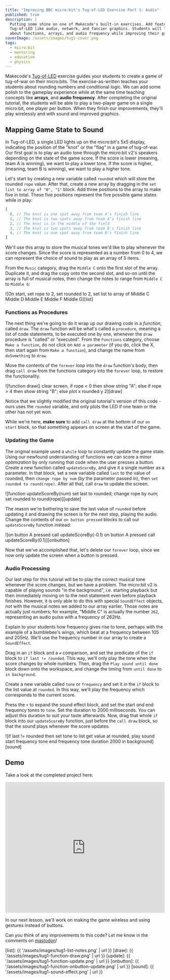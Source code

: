 ```yaml
---
title: "Improving BBC micro:bit's Tug-of-LED Exercise Part 1: Audio"
published: true
description: |
  Putting some shine on one of Makecode's built-in exercises. Add features to 
  Tug-of-LED like audio, network, and fancier graphics. Students will learn 
  about functions, arrays, and audio frequency while improving their gameplay.
coverImage: /assets/images/tug1-cover.png
tags:
  - micro:bit
  - mentoring
  - education
  - physics
---
```


Makecode's [Tug-of-LED][orig] exercise guides your students to create a game of 
tug-of-war on their micro:bits. The exercise-as-written teaches your students 
about rounding numbers and conditional logic. We can add some polish to the 
gameplay experience while at the same time teaching concepts like **arrays**, 
and **audio frequency**. After completing the original tutorial, the students 
will be able to play a two-player game on a single micro:bit, one player per 
button. When they finish our improvements, they'll play wirelessly and with 
sound and improved graphics.

## Mapping Game State to Sound

In Tug-of-LED, a single LED lights up on the micro:bit's 5x5 display, indicating 
the position of the "knot" or the "flag" in a game of tug-of-war.
Our first goal is to play an audio tone through the micro:bit v2's speakers 
depending on the state of the game score. If the score is lower (meaning, team A 
is winning), we want to play a lower tone. If the score is higher, (meaning, 
team B is winning), we want to play a higher tone.

Let's start by creating a new variable called `rounded` which will store the 
rounded `rope` value. After that, create a new array by dragging in the `set 
list to array of "0", "1"` block. Add three positions to the array to make five 
in total. These five positions represent the five possible game states while in 
play:

```js
[
  0, // The knot is one spot away from team A's finish line
  1, // The knot is two spots away from team A's finish line
  2, // The knot is in the middle of the field
  3, // The knot is two spots away from team B's finish line
  4, // The knot is one spot away from team B's finish line
]
```

We'll use this array to store the musical tones we'd like to play whenever the 
score changes. Since the score is represented as a number from 0 to 4, we can 
represent the choice of sound to play as an array of 5 items.

From the `Music` category, drag the `Middle C` onto the first slot of the array. 
Duplicate it, and drag the copy onto the second slot, and so-on until the array 
is full of musical notes, then change the notes to range from `Middle C` to 
`Middle G`:

![On start, set rope to 2, set rounded to 2, set list to array of Middle C Middle D Middle E Middle F Middle G][list]

### Functions as Procedures

The next thing we're going to do it wrap up our drawing code in a *function*, 
called `draw`. The `draw` function will be what's called a `procedure`, meaning 
a list of code statements, to be executed one by one, whenever the `draw` 
procedure is "called" or "executed". From the `Functions` category, choose `Make a function`,
do not click on `Add a parameter` (if you do, click the X, then start again from 
`Make a function`), and change the name from `doSomething` to `draw`.

Move the contents of the `forever` loop into the `draw` function's body, then 
drag `call draw` from the functions category into the `forever` loop, to restore 
the functionality.

![function draw() clear screen, if rope < 0 then show string "A"; else if rope > 4 then show string "B"; else plot x rounded y 2][draw]

Notice that we slightly modified the original tutorial's version of this code - 
ours uses the `rounded` variable, and only plots the LED if one team or the 
other has not yet won.

While we're here, **make sure** to add `call draw` at the bottom of our `on 
start` block, so that something appears on screen at the start of the game.

### Updating the Game

The original example used a `while` loop to constantly update the game state. 
Using our newfound understanding of functions we can score a minor 
*optimization* by only running that code when the user presses a button. Create 
a new function called `updateScoreBy`, and give it a single number as a 
parameter. In that block, set a new variable called `last` to the value of 
rounded, then `change rope by num` (by the parameter passed in), then `set 
rounded to round(rope)`. After all that, call `draw` to update the screen.

![function updateScoreBy(num) set last to rounded; change rope by num; set rounded to round(rope)][update]

The reason we're bothering to save the last value of `rounded` before updating 
it and drawing the screen is for the next step, playing the audio. Change the 
contents of our `on button pressed` blocks to call our `updateScoreBy` function 
instead:

![on button A pressed call updateScoreBy(-0.1) on button A pressed call 
updateScoreBy(0.1)][onbutton]

Now that we've accomplished that, let's delete our `forever` loop, since we now 
only update the screen when a button is pressed.

### Audio Processing

Our last step for this tutorial will be to play the correct musical tone 
whenever the score changes, but we have a problem. The micro:bit v2 is capable 
of playing sounds "in the background", i.e. starting playback but then 
immediately moving on to the next statement even before playback finishes. 
However, it is only able to do this with special `SoundEffect` objects, not with 
the musical notes we added to our array earlier. Those notes are actually just 
numbers; for example, "Middle C" is actually the number `262`, representing an 
audio pulse with a frequency of 262Hz.

Explain to your students how frequency gives rise to tone, perhaps with the 
example of a bumblebee's wings, which beat at a frequency between 105 and 205Hz. 
We'll use the frequency number in our array to create a `SoundEffect`.

Drag in an `if` block and a `≠` comparison, and set the predicate of the `if` 
block to `if last != rounded`. This way, we'll only play the tone when the score 
changes by whole numbers. Then, drag the `Play sound until done` block down onto 
the workspace, and change the timing from `until done` to `in background`.

Create a new variable called `tone` or `frequency` and set it in the `if` block 
to the list value at `rounded`. In this way, we'll play the frequency which 
corresponds to the current score.

Press the `+` to expand the sound effect block, and set the start *and* end 
frequency tones to `tone`. Set the duration to 2000 milliseconds. You can adjust 
this duration to suit your taste afterwards. Now, drag that whole `if` block 
into our `updateScoreBy` function, just before the `call draw` block, so that 
the sound plays whenever the score updates.

![if last != rounded then set tone to list get value at rounded, play sound 
start frequency tone end frequency tone duration 2000 in background][sound]

## Demo
Take a look at the completed project here:

<div style="position:relative;height:0;padding-bottom:81.97%;overflow:hidden;">
  <iframe src="https://makecode.microbit.org/---run?id=_bUgM2i0qCVTj"
          style="position:absolute;top:0;left:0;width:100%;height:100%;"
          allowfullscreen="allowfullscreen" sandbox="allow-popups allow-forms
          allow-scripts allow-same-origin" frameborder="0"></iframe>
</div>

In our next lesson, we'll work on making the game wireless and using gestures 
instead of buttons.

Can you think of any improvements to this code? Let me know in the comments on 
[mastodon](https://social.bennypowers.dev/tags/MicroBit)!

[orig]: https://makecode.microbit.org/projects/tug-of-led
[list]: {{ '/assets/images/tug1-list-notes.png' | url }}
[draw]: {{ '/assets/images/tug1-function-draw.png' | url }}
[update]: {{ '/assets/images/tug1-function-update.png' | url }}
[onbutton]: {{ '/assets/images/tug1-function-onbutton-update.png' | url }}
[sound]: {{ '/assets/images/tug1-sound-effect.png' | url }}
